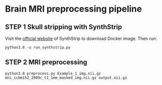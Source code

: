 # Brain MRI preprocessing pipeline

## STEP 1 Skull stripping with SynthStrip

Visit the [official website](https://surfer.nmr.mgh.harvard.edu/docs/synthstrip/) of SynthStrip to download Docker image. Then run:

`python3.8 -u run_synthstrip.py`

## STEP 2 MRI preprocessing

`python3.8 preprocess.py Example_1_img.nii.gz mni_icbm152_2009c_t1_1mm_masked_img.nii.gz output.nii.gz`